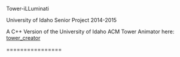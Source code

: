 Tower-iLLuminati

University of Idaho Senior Project 2014-2015

A C++ Version of the University of Idaho ACM Tower Animator here: <a href="https://github.com/uiacm/tower_creator">tower_creator</a>

================
